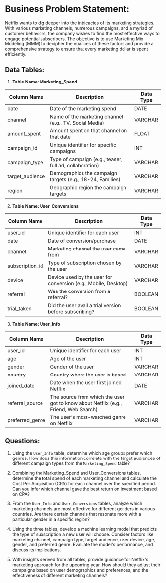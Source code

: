 # **Business Problem Statement**:

Netflix wants to dig deeper into the intricacies of its marketing strategies. With various marketing channels, numerous campaigns, and a myriad of customer behaviors, the company wishes to find the most effective ways to engage potential subscribers. The objective is to use Marketing Mix Modeling (MMM) to decipher the nuances of these factors and provide a comprehensive strategy to ensure that every marketing dollar is spent efficiently.

## Data Tables:

1. **Table Name: Marketing_Spend**

| Column Name     | Description                                           | Data Type     |
|-----------------|-------------------------------------------------------|---------------|
| date            | Date of the marketing spend                           | DATE          |
| channel         | Name of the marketing channel (e.g., TV, Social Media)| VARCHAR       |
| amount_spent    | Amount spent on that channel on that date             | FLOAT         |
| campaign_id     | Unique identifier for specific campaigns             | INT           |
| campaign_type   | Type of campaign (e.g., teaser, full ad, collaboration) | VARCHAR      |
| target_audience | Demographics the campaign targets (e.g., 18-24, Families) | VARCHAR   |
| region          | Geographic region the campaign targets               | VARCHAR       |

2. **Table Name: User_Conversions**

| Column Name     | Description                                           | Data Type     |
|-----------------|-------------------------------------------------------|---------------|
| user_id         | Unique identifier for each user                       | INT           |
| date            | Date of conversion/purchase                           | DATE          |
| channel         | Marketing channel the user came from                  | VARCHAR       |
| subscription_id | Type of subscription chosen by the user               | VARCHAR       |
| device          | Device used by the user for conversion (e.g., Mobile, Desktop) | VARCHAR   |
| referral        | Was the conversion from a referral?                   | BOOLEAN       |
| trial_taken     | Did the user avail a trial version before subscribing?| BOOLEAN       |

3. **Table Name: User_Info**

| Column Name     | Description                                           | Data Type     |
|-----------------|-------------------------------------------------------|---------------|
| user_id         | Unique identifier for each user                       | INT           |
| age             | Age of the user                                       | INT           |
| gender          | Gender of the user                                    | VARCHAR       |
| country         | Country where the user is based                       | VARCHAR       |
| joined_date     | Date when the user first joined Netflix               | DATE          |
| referral_source | The source from which the user got to know about Netflix (e.g., Friend, Web Search) | VARCHAR  |
| preferred_genre | The user's most-watched genre on Netflix              | VARCHAR       |

## Questions:

1. Using the `User_Info` table, determine which age groups prefer which genres. How does this information correlate with the target audiences of different campaign types from the `Marketing_Spend` table?

2. Combining the Marketing_Spend and User_Conversions tables, determine the total spend of each marketing channel and calculate the Cost Per Acquisition (CPA) for each channel over the specified period. Can you infer which channel gave the best return on investment based on CPA?

3. From the `User_Info` and `User_Conversions` tables, analyze which marketing channels are most effective for different genders in various countries. Are there certain channels that resonate more with a particular gender in a specific region?

4. Using the three tables, develop a machine learning model that predicts the type of subscription a new user will choose. Consider factors like marketing channel, campaign type, target audience, user device, age, gender, and preferred genre. Evaluate the model's performance, and discuss its implications.

5. With insights derived from all tables, provide guidance for Netflix's marketing approach for the upcoming year. How should they adjust their campaigns based on user demographics and preferences, and the effectiveness of different marketing channels?

